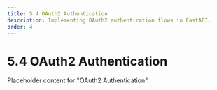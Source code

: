 ```yaml
---
title: 5.4 OAuth2 Authentication
description: Implementing OAuth2 authentication flows in FastAPI.
order: 4
---
```


# 5.4 OAuth2 Authentication

Placeholder content for "OAuth2 Authentication".
